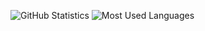 ![GitHub Statistics](https://github-readme-stats.vercel.app/api/?username=Malizma333&theme=dark&hide_rank=true&show_icons=true&include_all_commits=true&custom_title=Overall%20Stats&show=reviews,prs_merged&card_width=800&hide=stars)
![Most Used Languages](https://github-readme-stats.vercel.app/api/top-langs/?username=Malizma333&theme=dark&hide=HTML,CSS&exclude_repo=tigerverse-2025,MEGAMINER-2024-Flattened&card_width=800)
